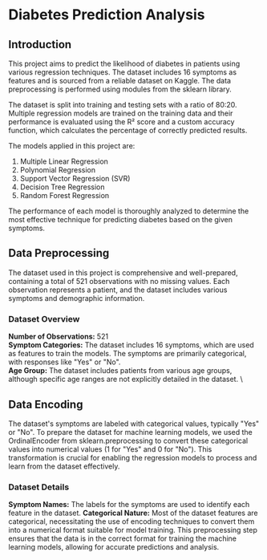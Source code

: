 # Diabetes Prediction Analysis 
## Introduction
This project aims to predict the likelihood of diabetes in patients using various regression techniques. The dataset includes 16 symptoms as features and is sourced from a reliable dataset on Kaggle. The data preprocessing is performed using modules from the sklearn library.

The dataset is split into training and testing sets with a ratio of 80:20. Multiple regression models are trained on the training data and their performance is evaluated using the R² score and a custom accuracy function, which calculates the percentage of correctly predicted results.

The models applied in this project are:

1. Multiple Linear Regression
2. Polynomial Regression
3. Support Vector Regression (SVR)
4. Decision Tree Regression
5. Random Forest Regression

The performance of each model is thoroughly analyzed to determine the most effective technique for predicting diabetes based on the given symptoms.
## Data Preprocessing
The dataset used in this project is comprehensive and well-prepared, containing a total of 521 observations with no missing values. Each observation represents a patient, and the dataset includes various symptoms and demographic information.

### Dataset Overview
**Number of Observations:** 521 \
**Symptom Categories:** The dataset includes 16 symptoms, which are used as features to train the models. The symptoms are primarily categorical, with responses like "Yes" or "No". \
**Age Group:** The dataset includes patients from various age groups, although specific age ranges are not explicitly detailed in the dataset. \

## Data Encoding
The dataset's symptoms are labeled with categorical values, typically "Yes" or "No". To prepare the dataset for machine learning models, we used the OrdinalEncoder from sklearn.preprocessing to convert these categorical values into numerical values (1 for "Yes" and 0 for "No"). This transformation is crucial for enabling the regression models to process and learn from the dataset effectively.

### Dataset Details
**Symptom Names:** The labels for the symptoms are used to identify each feature in the dataset.
**Categorical Nature:** Most of the dataset features are categorical, necessitating the use of encoding techniques to convert them into a numerical format suitable for model training.
This preprocessing step ensures that the data is in the correct format for training the machine learning models, allowing for accurate predictions and analysis.



